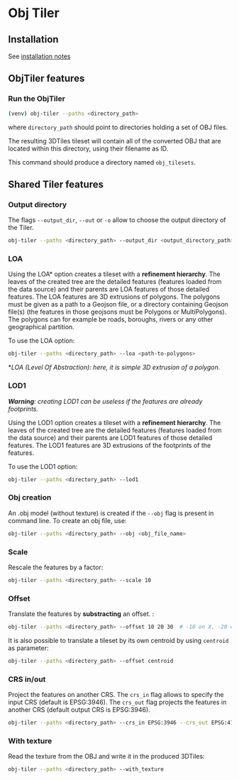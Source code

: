# Obj Tiler

## Installation

See [installation notes](https://github.com/VCityTeam/py3dtilers/blob/master/README.md)

## ObjTiler features

### Run the ObjTiler

```bash
(venv) obj-tiler --paths <directory_path>
```

where `directory_path` should point to directories holding a set of OBJ files.

The resulting 3DTiles tileset will contain all of the converted OBJ that are
located within this directory, using their filename as ID.

This command should produce a directory named `obj_tilesets`.

## Shared Tiler features

### Output directory

The flags `--output_dir`, `--out` or `-o` allow to choose the output directory of the Tiler.

```bash
obj-tiler --paths <directory_path> --output_dir <output_directory_path>
```

### LOA

Using the LOA\* option creates a tileset with a __refinement hierarchy__. The leaves of the created tree are the detailed features (features loaded from the data source) and their parents are LOA features of those detailed features. The LOA features are 3D extrusions of polygons. The polygons must be given as a path to a Geojson file, or a directory containing Geojson file(s) (the features in those geojsons must be Polygons or MultiPolygons). The polygons can for example be roads, boroughs, rivers or any other geographical partition.

To use the LOA option:

```bash
obj-tiler --paths <directory_path> --loa <path-to-polygons>
```

\*_LOA (Level Of Abstraction): here, it is simple 3D extrusion of a polygon._

### LOD1

___Warning__: creating LOD1 can be useless if the features are already footprints._

Using the LOD1 option creates a tileset with a __refinement hierarchy__. The leaves of the created tree are the detailed features (features loaded from the data source) and their parents are LOD1 features of those detailed features. The LOD1 features are 3D extrusions of the footprints of the features.

To use the LOD1 option:

```bash
obj-tiler --paths <directory_path> --lod1
```

### Obj creation

An .obj model (without texture) is created if the `--obj` flag is present in command line. To create an obj file, use:

```bash
obj-tiler --paths <directory_path> --obj <obj_file_name>
```

### Scale

Rescale the features by a factor:

```bash
obj-tiler --paths <directory_path> --scale 10
```

### Offset

Translate the features by __substracting__ an offset. :

```bash
obj-tiler --paths <directory_path> --offset 10 20 30  # -10 on X, -20 on Y, -30 on Z
```

It is also possible to translate a tileset by its own centroid by using `centroid` as parameter:

```bash
obj-tiler --paths <directory_path> --offset centroid
```

### CRS in/out

Project the features on another CRS. The `crs_in` flag allows to specify the input CRS (default is EPSG:3946). The `crs_out` flag projects the features in another CRS (default output CRS is EPSG:3946).

```bash
obj-tiler --paths <directory_path> --crs_in EPSG:3946 --crs_out EPSG:4171
```

### With texture

Read the texture from the OBJ and write it in the produced 3DTiles:

```bash
obj-tiler --paths <directory_path> --with_texture
```
